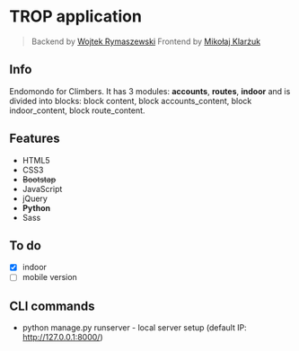 # TROP application

> Backend by [Wojtek Rymaszewski](https://github.com/wrymaszewski)
> Frontend by [Mikołaj Klarżuk](https://github.com/daxtersky)

## Info

Endomondo for Climbers. It has 3 modules: <b>accounts</b>, <b>routes</b>, <b>indoor</b> and is divided into blocks: block content, block accounts_content, block indoor_content, block route_content.

## Features

- HTML5
- CSS3
- <s>Bootstap</s>
- JavaScript
- jQuery
- <strong>Python</strong>
- Sass

## To do

- [x] indoor
- [ ] mobile version

## CLI commands

* python manage.py runserver - local server setup (default IP: http://127.0.0.1:8000/)